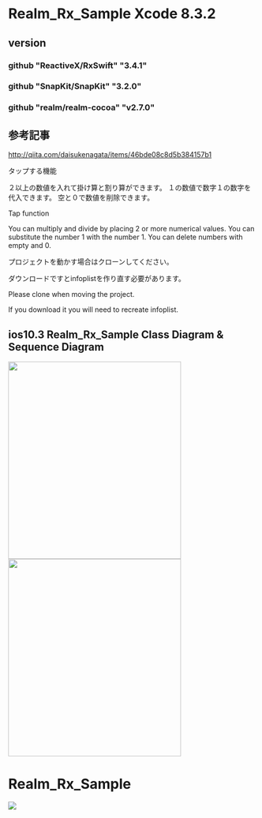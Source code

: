 # Realm_Rx_Sample Xcode 8.3.2
## version
### github "ReactiveX/RxSwift" "3.4.1"
### github "SnapKit/SnapKit" "3.2.0"
### github "realm/realm-cocoa" "v2.7.0"

## 参考記事

http://qiita.com/daisukenagata/items/46bde08c8d5b384157b1

タップする機能


２以上の数値を入れて掛け算と割り算ができます。
１の数値で数字１の数字を代入できます。
空と０で数値を削除できます。

Tap function


You can multiply and divide by placing 2 or more numerical values.
You can substitute the number 1 with the number 1.
You can delete numbers with empty and 0.



プロジェクトを動かす場合はクローンしてください。

ダウンロードですとinfoplistを作り直す必要があります。


Please clone when moving the project.

If you download it you will need to recreate infoplist.


## ios10.3 Realm_Rx_Sample Class Diagram & Sequence Diagram
<img src="https://media.githubusercontent.com/media/daisukenagata/Realm_Rx_Sample/master/RealmSample/design/ClassDesin.png?raw=true" width="350px" height="400px"><img src="https://media.githubusercontent.com/media/daisukenagata/Realm_Rx_Sample/master/RealmSample/design/Sequence%20Diagram.png" width="350px" height="400px">

# Realm_Rx_Sample

![](https://media.githubusercontent.com/media/daisukenagata/Realm_Rx_Sample/master/RealmSample/GIF/Movie.gif)
